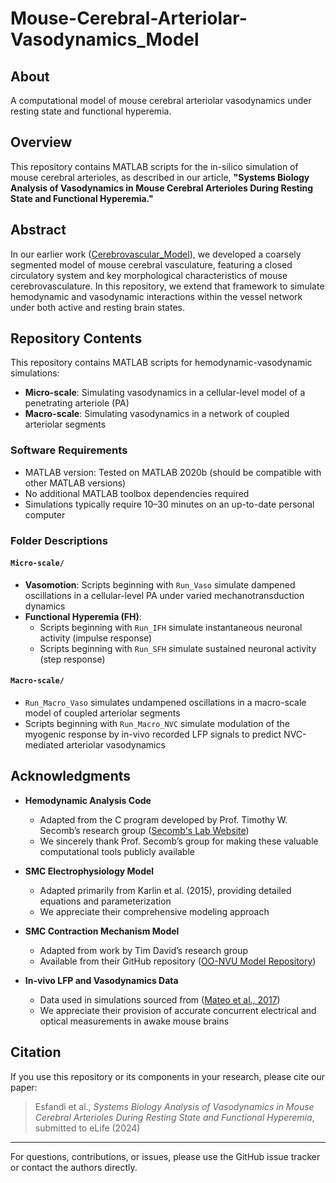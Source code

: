 # Mouse-Cerebral-Arteriolar-Vasodynamics_Model

## About  
A computational model of mouse cerebral arteriolar vasodynamics under resting state and functional hyperemia.

## Overview  
This repository contains MATLAB scripts for the in-silico simulation of mouse cerebral arterioles, as described in our article, **"Systems Biology Analysis of Vasodynamics in Mouse Cerebral Arterioles During Resting State and Functional Hyperemia."**

## Abstract  
In our earlier work ([Cerebrovascular_Model](https://github.com/hesfandi/Cerebrovascular_Model)), we developed a coarsely segmented model of mouse cerebral vasculature, featuring a closed circulatory system and key morphological characteristics of mouse cerebrovasculature. In this repository, we extend that framework to simulate hemodynamic and vasodynamic interactions within the vessel network under both active and resting brain states.

## Repository Contents  
This repository contains MATLAB scripts for hemodynamic-vasodynamic simulations:  
- **Micro-scale**: Simulating vasodynamics in a cellular-level model of a penetrating arteriole (PA)  
- **Macro-scale**: Simulating vasodynamics in a network of coupled arteriolar segments  
 

### Software Requirements  
- MATLAB version: Tested on MATLAB 2020b (should be compatible with other MATLAB versions)  
- No additional MATLAB toolbox dependencies required  
- Simulations typically require 10–30 minutes on an up-to-date personal computer  

### Folder Descriptions  

#### `Micro-scale/`  
- **Vasomotion**: Scripts beginning with `Run_Vaso` simulate dampened oscillations in a cellular-level PA under varied mechanotransduction dynamics  
- **Functional Hyperemia (FH)**:  
  - Scripts beginning with `Run_IFH` simulate instantaneous neuronal activity (impulse response)  
  - Scripts beginning with `Run_SFH` simulate sustained neuronal activity (step response)  

#### `Macro-scale/`  
- `Run_Macro_Vaso` simulates undampened oscillations in a macro-scale model of coupled arteriolar segments  
- Scripts beginning with `Run_Macro_NVC` simulate modulation of the myogenic response by in-vivo recorded LFP signals to predict NVC-mediated arteriolar vasodynamics  

## Acknowledgments  

- **Hemodynamic Analysis Code**  
  - Adapted from the C program developed by Prof. Timothy W. Secomb’s research group ([Secomb's Lab Website](https://sites.arizona.edu/secomb/network-hemodynamics/))  
  - We sincerely thank Prof. Secomb’s group for making these valuable computational tools publicly available  

- **SMC Electrophysiology Model**  
  - Adapted primarily from Karlin et al. (2015), providing detailed equations and parameterization  
  - We appreciate their comprehensive modeling approach  

- **SMC Contraction Mechanism Model**  
  - Adapted from work by Tim David’s research group  
  - Available from their GitHub repository ([OO-NVU Model Repository](https://github.com/ModelDBRepository/237604))  

- **In-vivo LFP and Vasodynamics Data**  
  - Data used in simulations sourced from ([Mateo et al., 2017](https://www.cell.com/neuron/fulltext/S0896-6273(17)30980-7))  
  - We appreciate their provision of accurate concurrent electrical and optical measurements in awake mouse brains  

## Citation  
If you use this repository or its components in your research, please cite our paper:

> Esfandi et al., *Systems Biology Analysis of Vasodynamics in Mouse Cerebral Arterioles During Resting State and Functional Hyperemia*, submitted to eLife (2024)

---

For questions, contributions, or issues, please use the GitHub issue tracker or contact the authors directly.
